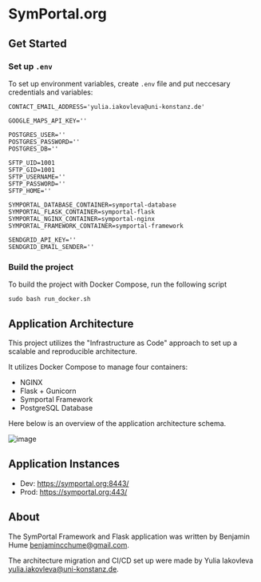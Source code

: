 # SymPortal.org

## Get Started

### Set up `.env`

To set up environment variables, create `.env` file and put neccesary credentials and variables:

```
CONTACT_EMAIL_ADDRESS='yulia.iakovleva@uni-konstanz.de'

GOOGLE_MAPS_API_KEY=''

POSTGRES_USER=''
POSTGRES_PASSWORD=''
POSTGRES_DB=''

SFTP_UID=1001
SFTP_GID=1001
SFTP_USERNAME=''
SFTP_PASSWORD=''
SFTP_HOME=''

SYMPORTAL_DATABASE_CONTAINER=symportal-database
SYMPORTAL_FLASK_CONTAINER=symportal-flask
SYMPORTAL_NGINX_CONTAINER=symportal-nginx
SYMPORTAL_FRAMEWORK_CONTAINER=symportal-framework

SENDGRID_API_KEY=''
SENDGRID_EMAIL_SENDER=''
```

### Build the project

To build the project with Docker Compose, run the following script

```
sudo bash run_docker.sh
```

## Application Architecture

This project utilizes the "Infrastructure as Code" approach to set up a scalable and reproducible architecture.

It utilizes Docker Compose to manage four containers:

* NGINX
* Flask + Gunicorn
* Symportal Framework
* PostgreSQL Database

Here below is an overview of the application architecture schema.

![image](https://github.com/greenjune-ship-it/symportal-2.0/assets/83506881/9a0b14e8-6acc-470f-863b-b814173fa5e9)

## Application Instances

* Dev: https://symportal.org:8443/
* Prod: https://symportal.org:443/

## About

The SymPortal Framework and Flask application was written by Benjamin Hume [benjamincchume@gmail.com](benjamincchume@gmail.com).

The architecture migration and CI/CD set up were made by Yulia Iakovleva [yulia.iakovleva@uni-konstanz.de](yulia.iakovleva@uni-konstanz.de).
